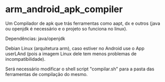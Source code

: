 # arm_android_apk_compiler
Um Compilador de apk que trás ferramentas como aapt, dx e outros (java ou openjdk é necessário e o projeto so funciona no linux).

Dependências:
java/openjdk

Debian Linux (arquitetura arm), caso estiver no Android use o App userLAnd (pois a imagem Linux dele tem menos problemas de incompatibilidade).

Será necessário modificar o shell script "compilar.sh" para a pasta das ferramentas de compilação do mesmo.
